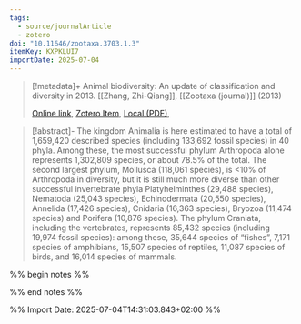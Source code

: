 ```yaml
---
tags:
  - source/journalArticle
  - zotero
doi: "10.11646/zootaxa.3703.1.3"
itemKey: KXPKLUI7
importDate: 2025-07-04
---
```

>[!metadata]+
> Animal biodiversity: An update of classification and diversity in 2013.
> [[Zhang, Zhi-Qiang]], 
> [[Zootaxa (journal)]] (2013)
> 
> [Online link](https://mapress.com/zt/article/view/zootaxa.3703.1.3), [Zotero Item](zotero://select/library/items/KXPKLUI7), [Local (PDF)](file://C:/Users/aburg/Documents/references/zotero/storage/5J4XFVPQ/Zhang2013_Animalbiodiversity.pdf), 

>[!abstract]-
>The kingdom Animalia is here estimated to have a total of 1,659,420 described species (including 133,692 fossil species) in 40 phyla. Among these, the most successful phylum Arthropoda alone represents 1,302,809 species, or about 78.5% of the total. The second largest phylum, Mollusca (118,061 species), is <10% of Arthropoda in diversity, but it is still much more diverse than other successful invertebrate phyla Platyhelminthes (29,488 species), Nematoda (25,043 species), Echinodermata (20,550 species), Annelida (17,426 species), Cnidaria (16,363 species), Bryozoa (11,474 species) and Porifera (10,876 species). The phylum Craniata, including the vertebrates, represents 85,432 species (including 19,974 fossil species): among these, 35,644 species of “fishes”, 7,171 species of amphibians, 15,507 species of reptiles, 11,087 species of birds, and 16,014 species of mammals.

%% begin notes %%

%% end notes %%

%% Import Date: 2025-07-04T14:31:03.843+02:00 %%
